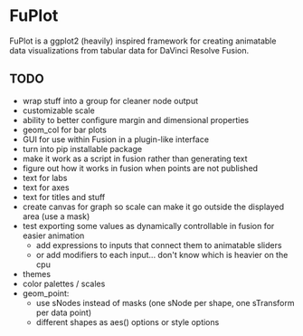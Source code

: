 # FuPlot

FuPlot is a ggplot2 (heavily) inspired framework for creating animatable data visualizations from tabular data for DaVinci Resolve Fusion.

## TODO

- wrap stuff into a group for cleaner node output
- customizable scale
- ability to better configure margin and dimensional properties
- geom_col for bar plots
- GUI for use within Fusion in a plugin-like interface
- turn into pip installable package
- make it work as a script in fusion rather than generating text
- figure out how it works in fusion when points are not published
- text for labs
- text for axes
- text for titles and stuff
- create canvas for graph so scale can make it go outside the displayed area (use a mask)
- test exporting some values as dynamically controllable in fusion for easier animation
  - add expressions to inputs that connect them to animatable sliders
  - or add modifiers to each input... don't know which is heavier on the cpu
- themes
- color palettes / scales
- geom_point:
  - use sNodes instead of masks (one sNode per shape, one sTransform per data point)
  - different shapes as aes() options or style options
